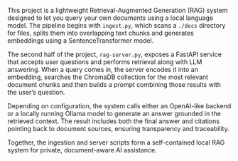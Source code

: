 This project is a lightweight Retrieval-Augmented Generation (RAG) system designed to let you query your own documents using a local language model. The pipeline begins with `ingest.py`, which scans a `./docs` directory for files, splits them into overlapping text chunks and generates embeddings using a SentenceTransformer model.

The second half of the project, `rag-server.py`, exposes a FastAPI service that accepts user questions and performs retrieval along with LLM answering. When a query comes in, the server encodes it into an embedding, searches the ChromaDB collection for the most relevant document chunks and then builds a prompt combining those results with the user’s question.

Depending on configuration, the system calls either an OpenAI-like backend or a locally running Ollama model to generate an answer grounded in the retrieved context. The result includes both the final answer and citations pointing back to document sources, ensuring transparency and traceability.

Together, the ingestion and server scripts form a self-contained local RAG system for private, document-aware AI assistance.
